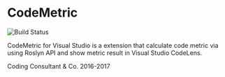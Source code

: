 # CodeMetric

![Build Status](https://yetchen.visualstudio.com/_apis/public/build/definitions/b725e6cc-5026-4265-b62d-e4cd0b2f3340/5/badge "Build Status")

CodeMetric for Visual Studio is a extension that calculate code metric via using Roslyn API and show metric result in Visual Studio CodeLens.

Coding Consultant & Co. 2016-2017
